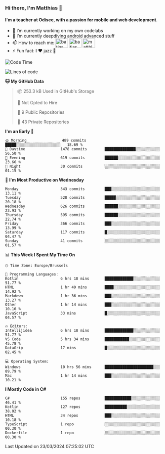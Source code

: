 ### Hi there, I'm Matthias 👋

#### I'm a teacher at Odisee, with a passion for mobile and web development.

- 🔭 I’m currently working on my own codelabs
- 🌱 I’m currently deepdiving android advanced stuff
- 📫 How to reach me: <a href="https://dev.to/batjas" target="_blank"><img align="center" src="https://raw.githubusercontent.com/rahuldkjain/github-profile-readme-generator/master/src/images/icons/Social/devto.svg" alt="batjas" height="30" width="40" /></a>
<a href="https://twitter.com/batjas" target="_blank"><img align="center" src="https://raw.githubusercontent.com/rahuldkjain/github-profile-readme-generator/master/src/images/icons/Social/twitter.svg" alt="batjas" height="30" width="40" /></a>
<a href="https://linkedin.com/in/matthiasdruwé" target="_blank"><img align="center" src="https://raw.githubusercontent.com/rahuldkjain/github-profile-readme-generator/master/src/images/icons/Social/linked-in-alt.svg" alt="matthiasdruwé" height="30" width="40" /></a>
- ⚡ Fun fact: I ❤ jazz 🎷


<!--START_SECTION:waka-->
![Code Time](http://img.shields.io/badge/Code%20Time-1%2C152%20hrs%2019%20mins-blue)

![Lines of code](https://img.shields.io/badge/From%20Hello%20World%20I%27ve%20Written-4.7%20million%20lines%20of%20code-blue)

**🐱 My GitHub Data** 

> 📦 253.3 kB Used in GitHub's Storage 
 > 
> 🚫 Not Opted to Hire
 > 
> 📜 9 Public Repositories 
 > 
> 🔑 43 Private Repositories 
 > 
**I'm an Early 🐤** 

```text
🌞 Morning                489 commits         █████░░░░░░░░░░░░░░░░░░░░   18.69 % 
🌆 Daytime                1478 commits        ██████████████░░░░░░░░░░░   56.50 % 
🌃 Evening                619 commits         ██████░░░░░░░░░░░░░░░░░░░   23.66 % 
🌙 Night                  30 commits          ░░░░░░░░░░░░░░░░░░░░░░░░░   01.15 % 
```
📅 **I'm Most Productive on Wednesday** 

```text
Monday                   343 commits         ███░░░░░░░░░░░░░░░░░░░░░░   13.11 % 
Tuesday                  528 commits         █████░░░░░░░░░░░░░░░░░░░░   20.18 % 
Wednesday                626 commits         ██████░░░░░░░░░░░░░░░░░░░   23.93 % 
Thursday                 595 commits         ██████░░░░░░░░░░░░░░░░░░░   22.74 % 
Friday                   366 commits         ███░░░░░░░░░░░░░░░░░░░░░░   13.99 % 
Saturday                 117 commits         █░░░░░░░░░░░░░░░░░░░░░░░░   04.47 % 
Sunday                   41 commits          ░░░░░░░░░░░░░░░░░░░░░░░░░   01.57 % 
```


📊 **This Week I Spent My Time On** 

```text
🕑︎ Time Zone: Europe/Brussels

💬 Programming Languages: 
Kotlin                   6 hrs 18 mins       █████████████░░░░░░░░░░░░   51.77 % 
HTML                     1 hr 49 mins        ████░░░░░░░░░░░░░░░░░░░░░   14.92 % 
Markdown                 1 hr 36 mins        ███░░░░░░░░░░░░░░░░░░░░░░   13.27 % 
Other                    1 hr 14 mins        ███░░░░░░░░░░░░░░░░░░░░░░   10.16 % 
JavaScript               33 mins             █░░░░░░░░░░░░░░░░░░░░░░░░   04.57 % 

🔥 Editors: 
Intellijidea             6 hrs 18 mins       █████████████░░░░░░░░░░░░   51.77 % 
VS Code                  5 hrs 34 mins       ███████████░░░░░░░░░░░░░░   45.78 % 
DataGrip                 17 mins             █░░░░░░░░░░░░░░░░░░░░░░░░   02.45 % 

💻 Operating System: 
Windows                  10 hrs 56 mins      ██████████████████████░░░   89.79 % 
Mac                      1 hr 14 mins        ███░░░░░░░░░░░░░░░░░░░░░░   10.21 % 
```

**I Mostly Code in C#** 

```text
C#                       155 repos           ████████████░░░░░░░░░░░░░   46.41 % 
Kotlin                   127 repos           ██████████░░░░░░░░░░░░░░░   38.02 % 
HTML                     34 repos            ███░░░░░░░░░░░░░░░░░░░░░░   10.18 % 
TypeScript               1 repo              ░░░░░░░░░░░░░░░░░░░░░░░░░   00.30 % 
Dockerfile               1 repo              ░░░░░░░░░░░░░░░░░░░░░░░░░   00.30 % 
```




 Last Updated on 23/03/2024 07:25:02 UTC
<!--END_SECTION:waka-->
